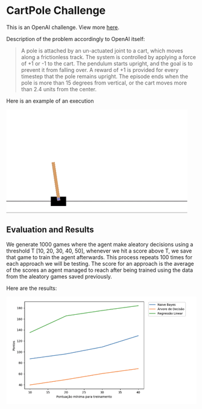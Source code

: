 # CartPole Challenge

This is an OpenAI challenge. View more [here](https://gym.openai.com/envs/CartPole-v1/).

Description of the problem accordingly to OpenAI itself:

> A pole is attached by an un-actuated joint to a cart, which moves along a frictionless track. The system is controlled by applying a force of +1 or -1 to the cart. The pendulum starts upright, and the goal is to prevent it from falling over. A reward of +1 is provided for every timestep that the pole remains upright. The episode ends when the pole is more than 15 degrees from vertical, or the cart moves more than 2.4 units from the center.


Here is an example of an execution

![](cartpole.gif?raw=true)

## Evaluation and Results

We generate 1000 games where the agent make aleatory decisions using a threshold T [10, 20, 30, 40, 50], whenever we hit a score above T, we save that game to train the agent afterwards. This process repeats 100 times for each approach we will be testing. The score for an approach is the average of the scores an agent managed to reach after being trained using the data from the aleatory games saved previously. 

Here are the results:

![](results.png?raw=true)